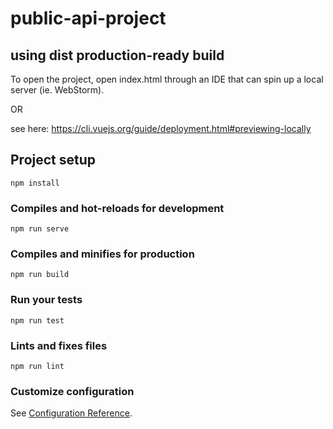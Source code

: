 # public-api-project

## using dist production-ready build

To open the project, open index.html through an IDE that can spin up a local server (ie. WebStorm).

OR

see here: https://cli.vuejs.org/guide/deployment.html#previewing-locally


## Project setup
```
npm install
```

### Compiles and hot-reloads for development
```
npm run serve
```

### Compiles and minifies for production
```
npm run build
```

### Run your tests
```
npm run test
```

### Lints and fixes files
```
npm run lint
```

### Customize configuration
See [Configuration Reference](https://cli.vuejs.org/config/).
